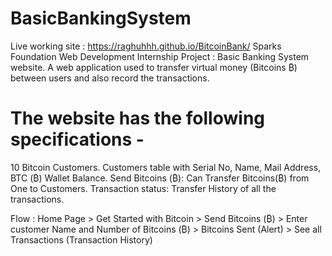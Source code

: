 # BasicBankingSystem
Live working site : https://raghuhhh.github.io/BitcoinBank/
Sparks Foundation Web Development Internship Project : Basic Banking System website. 
A web application used to transfer virtual money (Bitcoins ₿) between users and also record the transactions.

# The website has the following specifications -
  10 Bitcoin Customers.
  Customers table with Serial No, Name, Mail Address, BTC (₿)  Wallet Balance.
 Send Bitcoins (₿):
 Can Transfer Bitcoins(₿) from One to Customers.
 Transaction status:
 Transfer History of all the transactions.

Flow : Home Page > Get Started with Bitcoin > Send Bitcoins (₿) > Enter customer Name and Number of Bitcoins (₿) > Bitcoins Sent (Alert) > See all Transactions (Transaction History)
